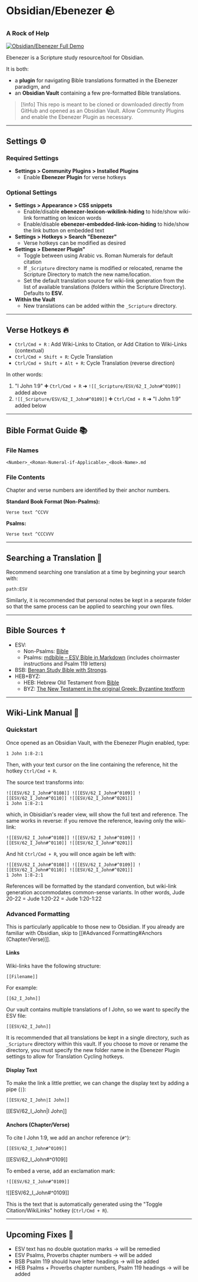 # Obsidian/Ebenezer  🪨
### A Rock of Help
[![Obsidian/Ebenezer Full Demo](https://img.youtube.com/vi/t_AqacQm85w/0.jpg)](https://www.youtube.com/watch?v=t_AqacQm85w "Obsidian/Ebenezer Full Demo")

Ebenezer is a Scripture study resource/tool for Obsidian. 

It is both:
- a **plugin** for navigating Bible translations formatted in the Ebenezer paradigm, and 
- an **Obsidian Vault** containing a few pre-formatted Bible translations.

>[!info] 
>This repo is meant to be cloned or downloaded directly from GitHub and opened as an Obsidian Vault. Allow Community Plugins and enable the Ebenezer Plugin as necessary.

---

## Settings ⚙️
### Required Settings
- **Settings > Community Plugins > Installed Plugins**
	-  Enable **Ebenezer Plugin** for verse hotkeys

### Optional Settings
- **Settings > Appearance > CSS snippets**
	- Enable/disable  **ebenezer-lexicon-wikilink-hiding** to hide/show wiki-link formatting on lexicon words
	- Enable/disable **ebenezer-embedded-link-icon-hiding** to hide/show the link button on embedded text
- **Settings > Hotkeys > Search "Ebenezer"**
	- Verse hotkeys can be modified as desired
- **Settings > Ebenezer Plugin"**
	- Toggle between using Arabic vs. Roman Numerals for default citation
	- If `_Scripture` directory name is modified or relocated, rename the  Scripture Directory to match the new name/location. 
	- Set the default translation source for wiki-link generation from the list of available translations (folders within the Scripture Directory). Defaults to **ESV.**
- **Within the Vault**
	- New translations can be added within the `_Scripture` directory. 

---

## Verse Hotkeys 🔥
- `Ctrl/Cmd + R` : Add Wiki-Links to Citation, or Add Citation to Wiki-Links (contextual) 
- `Ctrl/Cmd + Shift + R`: Cycle Translation
- `Ctrl/Cmd + Shift + Alt + R`: Cycle Translation (reverse direction)

In other words: 
1. "I John 1:9" ➕ `Ctrl/Cmd + R` ➜ `![[_Scripture/ESV/62_I_John#^0109]]` added above
2. `![[_Scripture/ESV/62_I_John#^0109]]` ➕  `Ctrl/Cmd + R` ➜  "I John 1:9" added below

---

## Bible Format Guide 📚
### File Names
```
<Number>_<Roman-Numeral-if-Applicable>_<Book-Name>.md
```

### File Contents
Chapter and verse numbers are identified by their anchor numbers. 

**Standard Book Format (Non-Psalms):**
```
Verse text ^CCVV
```
**Psalms:**
```
Verse text ^CCCVVV
```

---

## Searching a Translation  🔎

Recommend searching one translation at a time by beginning your search with:
```
path:ESV
```

Similarly, it is recommended that personal notes be kept in a separate folder so that the same process can be applied to searching your own files.

---

## Bible Sources ✝️
- ESV:
	- Non-Psalms: [Bible](https://github.com/rwev/bible/tree/master)
	- Psalms: [mdbible – ESV Bible in Markdown](https://github.com/lguenth/mdbible) (includes choirmaster instructions and Psalm 119 letters)
- BSB: [Berean Study Bible with Strongs](https://github.com/gapmiss/berean-study-bible-with-strongs).
- HEB+BYZ:
	- HEB: Hebrew Old Testament from [Bible](https://github.com/ivandustin/bible)
	- BYZ: [The New Testament in the original Greek: Byzantine textform](https://github.com/byztxt/byzantine-majority-text)

---

## Wiki-Link Manual  🔗
### Quickstart
Once opened as an Obsidian Vault, with the Ebenezer Plugin enabled, type:
```
1 John 1:8-2:1
```

Then, with your text cursor on the line containing the reference, hit the hotkey `Ctrl/Cmd + R`.

The source text transforms into:
```
![[ESV/62_I_John#^0108]] ![[ESV/62_I_John#^0109]] ![[ESV/62_I_John#^0110]] ![[ESV/62_I_John#^0201]]
1 John 1:8-2:1
```
which, in Obisidian's reader view, will show the full text and reference. The same works in reverse: if you remove the reference, leaving only the wiki-link:
```
![[ESV/62_I_John#^0108]] ![[ESV/62_I_John#^0109]] ![[ESV/62_I_John#^0110]] ![[ESV/62_I_John#^0201]]
```
And hit `Ctrl/Cmd + R`, you will once again be left with:
```
![[ESV/62_I_John#^0108]] ![[ESV/62_I_John#^0109]] ![[ESV/62_I_John#^0110]] ![[ESV/62_I_John#^0201]]
1 John 1:8-2:1
```

References will be formatted by the standard convention, but wiki-link generation accommodates common-sense variants. In other words,
Jude 20-22 = Jude 1:20-22 = Jude 1:20-1:22

### Advanced Formatting
This is particularly applicable to those new to Obsidian. If you already are familiar with Obsidian, skip to [[#Advanced Formatting#Anchors (Chapter/Verse)]].

#### Links 
Wiki-links have the following structure:
```
[[Filename]]
```
For example: 
```
[[62_I_John]]
```

Our vault contains multiple translations of I John, so we want to specify the ESV file:
```
[[ESV/62_I_John]]
```

It is recommended that all translations be kept in a single directory, such as `_Scripture` directory within this vault. If you choose to move or rename the directory, you must specify the new folder name in the Ebenezer Plugin settings to allow for Translation Cycling hotkeys.

#### Display Text
To make the link a little prettier, we can change the display text by adding a pipe (`|`):
```
[[ESV/62_I_John|I John]]
```
[[ESV/62_I_John|I John]]

#### Anchors (Chapter/Verse)
To cite I John 1:9, we add an anchor reference (`#^`):
```
[[ESV/62_I_John#^0109]]
```
[[ESV/62_I_John#^0109]]

To embed a verse, add an exclamation mark:
```
![[ESV/62_I_John#^0109]]
```
![[ESV/62_I_John#^0109]]

This is the text that is automatically generated using the "Toggle Citation/WikiLinks" hotkey (`Ctrl/Cmd + R`).

---

## Upcoming Fixes 🐞
- ESV text has no double quotation marks -> will be remedied
- ESV Psalms, Proverbs chapter numbers -> will be added
- BSB Psalm 119 should have letter headings -> will be added
- HEB Psalms + Proverbs chapter numbers, Psalm 119 headings -> will be added